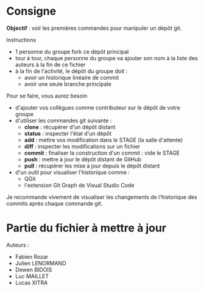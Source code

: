 # Consigne

**Objectif** : voir les premières commandes pour manipuler un dépôt git.

Instructions
 - 1 personne du groupe fork ce dépôt principal
 - tour à tour, chaque personne du groupe va ajouter son nom à la liste
   des auteurs à la fin de ce fichier
 - à la fin de l'activité, le dépôt du groupe doit :
   - avoir un historique linéaire de commit
   - avoir une seule branche principale

Pour se faire, vous aurez besoin
 - d'ajouter vos collègues comme contributeur sur le dépôt de votre groupe
 - d'utiliser les commandes git suivante :
   - **clone** : récupérer d'un dépôt distant
   - **status** : inspecter l'état d'un dépôt
   - **add** : mettre vos modification dans le STAGE (la salle d'attente)
   - **diff** : inspecter les modifications sur un fichier
   - **commit** : finaliser la construction d'un commit : vide le STAGE
   - **push** : mettre à jour le dépôt distant de GitHub
   - **pull** : récupérer les mise à jour depuis le dépôt distant
 - d'un outil pour visualiser l'historique comme :
   - QGit
   - l'extension Git Graph de Visual Studio Code

Je recommande vivement de visualiser les changements de l'historique des commits
après chaque commande git.

# Partie du fichier à mettre à jour

Auteurs :
 - Fabien Rozar
 - Julien LENORMAND
 - Dewen BIDOIS
 - Luc MAILLET
 - Lucas XITRA